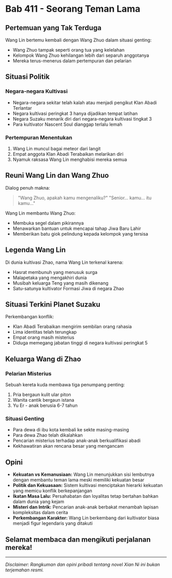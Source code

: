 # Bab 411 - Seorang Teman Lama

## Pertemuan yang Tak Terduga

Wang Lin bertemu kembali dengan Wang Zhuo dalam situasi genting:
- Wang Zhuo tampak seperti orang tua yang kelelahan
- Kelompok Wang Zhuo kehilangan lebih dari separuh anggotanya
- Mereka terus-menerus dalam pertempuran dan pelarian

## Situasi Politik

### Negara-negara Kultivasi
- Negara-negara sekitar telah kalah atau menjadi pengikut Klan Abadi Terlantar
- Negara kultivasi peringkat 3 hanya dijadikan tempat latihan
- Negara Suzaku menarik diri dari negara-negara kultivasi tingkat 3
- Para kultivator Nascent Soul dianggap terlalu lemah

### Pertempuran Menentukan
1. Wang Lin muncul bagai meteor dari langit
2. Empat anggota Klan Abadi Terabaikan melarikan diri
3. Nyamuk raksasa Wang Lin menghabisi mereka semua

## Reuni Wang Lin dan Wang Zhuo

Dialog penuh makna:
> "Wang Zhuo, apakah kamu mengenaliku?"
> "Senior... kamu... itu kamu..."

Wang Lin membantu Wang Zhuo:
- Membuka segel dalam pikirannya
- Menawarkan bantuan untuk mencapai tahap Jiwa Baru Lahir
- Memberikan batu giok pelindung kepada kelompok yang tersisa

## Legenda Wang Lin

Di dunia kultivasi Zhao, nama Wang Lin terkenal karena:
- Hasrat membunuh yang menusuk surga
- Malapetaka yang mengakhiri dunia
- Musibah keluarga Teng yang masih dikenang
- Satu-satunya kultivator Formasi Jiwa di negara Zhao

## Situasi Terkini Planet Suzaku

Perkembangan konflik:
- Klan Abadi Terabaikan mengirim sembilan orang rahasia
- Lima identitas telah terungkap
- Empat orang masih misterius
- Diduga memegang jabatan tinggi di negara kultivasi peringkat 5

## Keluarga Wang di Zhao

### Pelarian Misterius
Sebuah kereta kuda membawa tiga penumpang penting:
1. Pria bergaun kulit ular piton
2. Wanita cantik bergaun istana
3. Yu Er - anak berusia 6-7 tahun

### Situasi Genting
- Para dewa di ibu kota kembali ke sekte masing-masing
- Para dewa Zhao telah dikalahkan
- Pencarian misterius terhadap anak-anak berkualifikasi abadi
- Kekhawatiran akan rencana besar yang mengancam

## Opini

- **Kekuatan vs Kemanusiaan:** Wang Lin menunjukkan sisi lembutnya dengan membantu teman lama meski memiliki kekuatan besar
- **Politik dan Kekuasaan:** Sistem kultivasi menciptakan hierarki kekuatan yang memicu konflik berkepanjangan
- **Ikatan Masa Lalu:** Persahabatan dan loyalitas tetap bertahan bahkan dalam dunia yang kejam
- **Misteri dan Intrik:** Pencarian anak-anak berbakat menambah lapisan kompleksitas dalam cerita
- **Perkembangan Karakter:** Wang Lin berkembang dari kultivator biasa menjadi figur legendaris yang ditakuti

## Selamat membaca dan mengikuti perjalanan mereka!

---

_Disclaimer: Rangkuman dan opini pribadi tentang novel Xian Ni ini bukan terjemahan resmi._